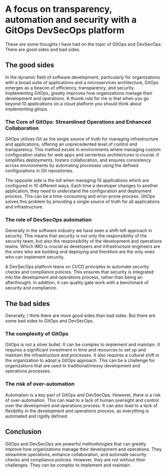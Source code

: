 # A focus on transparency, automation and security with a GitOps DevSecOps platform

These are some thoughts I have had on the topic of GitOps and DevSecOps. There
are good sides and bad sides.

## The good sides

In the dynamic field of software development, particularly for organizations
with a broad suite of applications and a microservices architecture, GitOps
emerges as a beacon of efficiency, transparency, and security. Implementing
GitOps, greatly improves how organizations manage their development and
operations. A thumb rule for me is that when you go beyond 10 applications on a
cloud platform you should think about implementing gitops.

### The Core of GitOps: Streamlined Operations and Enhanced Collaboration

GitOps utilizes Git as the single source of truth for managing infrastructure
and applications, offering an unprecedented level of control and transparency.
This method excels in environments where managing custom configuration states
for web apps and serverless architectures is crucial. It simplifies deployments,
fosters collaboration, and ensures consistency across environments by automating
processes using the defined configurations in Git repositories.

The opposite side is the toll when managing 10 applications which are configured
in 10 different ways. Each time a developer changes to another application, they
need to understand the configuration and deployment process. This can be a
time-consuming and error-prone process. GitOps solves this problem by providing
a single source of truth for all applications and infrastructure.

### The role of DevSecOps automation

Generally in the software industry we have seen a shift-left approach in
security. This means that security is not only the responsibility of the
security team, but also the responsibility of the development and operations
teams. Which IMO is crucial as developers and infrastructure engineers are the
ones who are building and deploying and therefore are the only ones who can
implement security.

A DevSecOps platform leans on CI/CD principles to automate security checks and
compliance policies. This ensures that security is integrated into the
development and operations process, rather than being an afterthought. In
addition, it can quality gate work with a benchmark of security and compliance.

## The bad sides

Generally, I think there are more good sides than bad sides. But there are some
bad sides to GitOps and DevSecOps.

### The complexity of GitOps

GitOps is not a silver bullet. It can be complex to implement and maintain. It
requires a significant investment in time and resources to set up and maintain
the infrastructure and processes. It also requires a cultural shift in the
organization to adopt a GitOps approach. This can be a challenge for
organizations that are used to traditional/messy development and operations
processes.

### The risk of over-automation

Automation is a key part of GitOps and DevSecOps. However, there is a risk of
over-automation. This can lead to a lack of human oversight and control over the
development and operations process. It can also lead to a lack of flexibility in
the development and operations process, as everything is automated and rigidly
defined.

## Conclusion

GitOps and DevSecOps are powerful methodologies that can greatly improve how
organizations manage their development and operations. They
streamline operations, enhance collaboration, and automate security checks and
compliance policies. However, they are not without their challenges. They can be
complex to implement and maintain.
